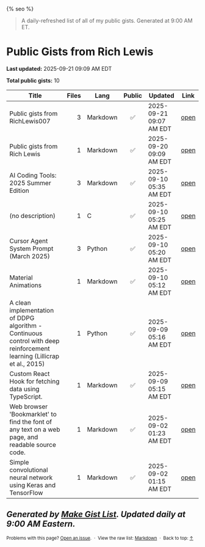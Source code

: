 {% seo %}

> A daily-refreshed list of all of my public gists. Generated at 9:00 AM ET.
# Public Gists from Rich Lewis

**Last updated:** 2025-09-21 09:09 AM EDT

**Total public gists:** 10

| Title | Files | Lang | Public | Updated | Link |
|---|---:|---|:---:|---|---|
| Public gists from RichLewis007 | 3 | Markdown | ✅ | 2025-09-21 09:07 AM EDT | [open](https://gist.github.com/RichLewis007/f6a5ac7dc21ddd2732fbba2dcb595204) |
| Public gists from Rich Lewis | 1 | Markdown | ✅ | 2025-09-20 09:09 AM EDT | [open](https://gist.github.com/RichLewis007/ff9cf69eb83fc89dfb34f37111f821a6) |
| AI Coding Tools: 2025 Summer Edition | 3 | Markdown | ✅ | 2025-09-10 05:35 AM EDT | [open](https://gist.github.com/RichLewis007/6ec5b01790483466829f44f075f7783a) |
| (no description) | 1 | C | ✅ | 2025-09-10 05:25 AM EDT | [open](https://gist.github.com/RichLewis007/1848efab4b40179be4ec3dc3f087214e) |
| Cursor Agent System Prompt (March 2025) | 3 | Python | ✅ | 2025-09-10 05:20 AM EDT | [open](https://gist.github.com/RichLewis007/419657a7c6361adae86e8bb43a575890) |
| Material Animations | 1 | Markdown | ✅ | 2025-09-10 05:12 AM EDT | [open](https://gist.github.com/RichLewis007/e397eb3f4c4bb4c76544cb1c93ea06ba) |
| A clean implementation of DDPG algorithm - Continuous control with deep reinforcement learning (Lillicrap et al., 2015) | 1 | Python | ✅ | 2025-09-09 05:16 AM EDT | [open](https://gist.github.com/RichLewis007/e17ee64d75a3310518a50b3109211284) |
| Custom React Hook for fetching data using TypeScript. | 1 | Markdown | ✅ | 2025-09-09 05:15 AM EDT | [open](https://gist.github.com/RichLewis007/94dc04cd0150766bff8cd23c984843c0) |
| Web browser 'Bookmarklet' to find the font of any text on a web page, and readable source code. | 1 | Markdown | ✅ | 2025-09-02 01:23 AM EDT | [open](https://gist.github.com/RichLewis007/45384ad7d26361b85d8acbd2127a48fe) |
| Simple convolutional neural network using Keras and TensorFlow | 1 | Markdown | ✅ | 2025-09-02 01:15 AM EDT | [open](https://gist.github.com/RichLewis007/39c9c5bcf59037c030a84501212a0733) |

_Generated by [Make Gist List](https://github.com/RichLewis007/Make-Gist-List). Updated daily at 9:00 AM Eastern._
---

<small>
Problems with this page? <a href="https://github.com/RichLewis007/Make-Gist-List/issues/new">Open an issue</a>.
&nbsp;·&nbsp; View the raw list: <a href="http://github.com/RichLewis007/Public-Gists-from-Rich-Lewis/blob/main/Public-Gists-from-Rich-Lewis.md">Markdown</a>
&nbsp;·&nbsp; Back to top: <a href="#">↑</a>
</small>
